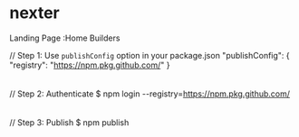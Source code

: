# nexter
 Landing Page :Home Builders

// Step 1: Use `publishConfig` option in your package.json
"publishConfig": { "registry": "https://npm.pkg.github.com/" }
<br><br><br>
// Step 2: Authenticate
$ npm login --registry=https://npm.pkg.github.com/
<br><br><br>
// Step 3: Publish
$ npm publish
